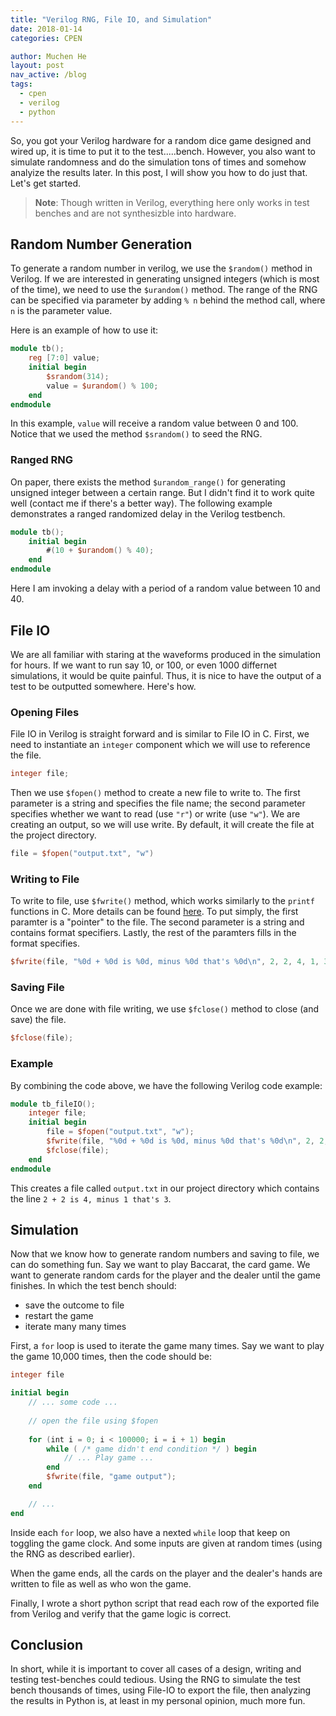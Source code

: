 ```yaml
---
title: "Verilog RNG, File IO, and Simulation"
date: 2018-01-14
categories: CPEN

author: Muchen He
layout: post
nav_active: /blog
tags:
  - cpen
  - verilog
  - python
---
```


<!-- This is how to add TOC -->
<!-- - Random Number Generation
    - Ranged RNG
- File IO
    - Opening Files
    - Writing to File
    - Saving File
    - Example
- Simulation
- Conclusion
{:toc} -->

So, you got your Verilog hardware for a random dice game designed and wired up, it is time to put it to the test.....bench. However, you also want to simulate randomness and do the simulation tons of times and somehow analyize the results later. In this post, I will show you how to do just that. Let's get started.

<!-- excerpt -->

> **Note**: Though written in Verilog, everything here only works in test benches and are not synthesizble into hardware.

## Random Number Generation

To generate a random number in verilog, we use the `$random()` method in Verilog. If we are interested in generating unsigned integers (which is most of the time), we need to use the `$urandom()` method. The range of the RNG can be specified via parameter by adding `% n` behind the method call, where `n` is the parameter value.

Here is an example of how to use it:

```verilog
module tb();
    reg [7:0] value;
    initial begin
        $srandom(314);
        value = $urandom() % 100;
    end
endmodule
```

In this example, `value` will receive a random value between 0 and 100. Notice that we used the method `$srandom()` to seed the RNG. 

### Ranged RNG

On paper, there exists the method `$urandom_range()` for generating unsigned integer between a certain range. But I didn't find it to work quite well (contact me if there's a better way). The following example demonstrates a ranged randomized delay in the Verilog testbench.

```verilog
module tb();
    initial begin
        #(10 + $urandom() % 40);
    end
endmodule
```

Here I am invoking a delay with a period of a random value between 10 and 40.

## File IO

We are all familiar with staring at the waveforms produced in the simulation for hours. If we want to run say 10, or 100, or even 1000 differnet simulations, it would be quite painful. Thus, it is nice to have the output of a test to be outputted somewhere. Here's how.

### Opening Files

File IO in Verilog is straight forward and is similar to File IO in C. First, we need to instantiate an `integer` component which we will use to reference the file. 

```verilog
integer file;
```

Then we use `$fopen()` method to create a new file to write to. The first parameter is a string and specifies the file name; the second parameter specifies whether we want to read (use `"r"`) or write (use `"w"`). We are creating an output, so we will use write. By default, it will create the file at the project directory.

```verilog
file = $fopen("output.txt", "w")
```

### Writing to File

To write to file, use `$fwrite()` method, which works similarly to the `printf` functions in C. More details can be found [here](https://www.csee.umbc.edu/portal/help/VHDL/verilog/system.html). To put simply, the first paramter is a "pointer" to the file. The second parameter is a string and contains format specifiers. Lastly, the rest of the paramters fills in the format specifies.

```verilog
$fwrite(file, "%0d + %0d is %0d, minus %0d that's %0d\n", 2, 2, 4, 1, 3);
```

### Saving File

Once we are done with file writing, we use `$fclose()` method to close (and save) the file.

```verilog
$fclose(file);
```

### Example

By combining the code above, we have the following Verilog code example:

```verilog
module tb_fileIO();
    integer file;
    initial begin
        file = $fopen("output.txt", "w");
        $fwrite(file, "%0d + %0d is %0d, minus %0d that's %0d\n", 2, 2, 4, 1, 3);
        $fclose(file);
    end
endmodule
```

This creates a file called `output.txt` in our project directory which contains the line `2 + 2 is 4, minus 1 that's 3`.

## Simulation

Now that we know how to generate random numbers and saving to file, we can do something fun. Say we want to play Baccarat, the card game. We want to generate random cards for the player and the dealer until the game finishes. In which the test bench should:

- save the outcome to file
- restart the game
- iterate many many times

First, a `for` loop is used to iterate the game many times. Say we want to play the game 10,000 times, then the code should be:

```verilog
integer file

initial begin
    // ... some code ...
    
    // open the file using $fopen
    
    for (int i = 0; i < 100000; i = i + 1) begin
        while ( /* game didn't end condition */ ) begin
            // ... Play game ...
        end
        $fwrite(file, "game output");
    end

    // ...
end
```

Inside each `for` loop, we also have a nexted `while` loop that keep on toggling the game clock. And some inputs are given at random times (using the RNG as described earlier). 

When the game ends, all the cards on the player and the dealer's hands are written to file as well as who won the game.

Finally, I wrote a short python script that read each row of the exported file from Verilog and verify that the game logic is correct.

## Conclusion

In short, while it is important to cover all cases of a design, writing and testing test-benches could tedious. Using the RNG to simulate the test bench thousands of times, using File-IO to export the file, then analyzing the results in Python is, at least in my personal opinion, much more fun.
